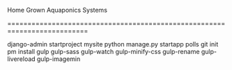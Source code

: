 Home Grown Aquaponics Systems

==========================================================================


django-admin startproject mysite
python manage.py startapp polls
git init
pm install gulp gulp-sass gulp-watch gulp-minify-css gulp-rename gulp-livereload gulp-imagemin
